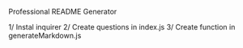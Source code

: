 Professional README Generator

1/ Instal inquirer
2/ Create questions in index.js
3/ Create function in generateMarkdown.js




